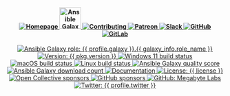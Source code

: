 <div align="center">
  <h4 align="center">
    <a href="{{ link.home }}" title="{{ organization }} homepage" target="_blank">
      <img alt="Homepage" src="{{ repository.project.assets }}/svg/home-solid.svg" />
    </a>
    <a href="{{ profile_link.galaxy }}/{{ profile.galaxy }}/{{ galaxy_info.role_name }}" title="{{ name }} role on Ansible Galaxy" target="_blank">
      <img alt="Ansible Galaxy" height="50" src="{{ repository.project.assets }}/svg/ansible-galaxy.svg" />
    </a>
    <a href="{{ repository.github }}{{ repository.location.contributing.github }}" title="Learn about contributing" target="_blank">
      <img alt="Contributing" src="{{ repository.project.assets }}/svg/contributing-solid.svg" />
    </a>
    <a href="{{ profile_link.patreon }}/{{ profile.patreon }}" title="Support us on Patreon" target="_blank">
      <img alt="Patreon" src="{{ repository.project.assets }}/svg/support-solid.svg" />
    </a>
    <a href="{{ link.chat }}" title="Slack chat room" target="_blank">
      <img alt="Slack" src="{{ repository.project.assets }}/svg/chat-solid.svg" />
    </a>
    <a href="{{ repository.github }}" title="GitHub mirror" target="_blank">
      <img alt="GitHub" src="{{ repository.project.assets }}/svg/github-solid.svg" />
    </a>
    <a href="{{ repository.gitlab }}" title="GitLab repository" target="_blank">
      <img alt="GitLab" src="{{ repository.project.assets }}/svg/gitlab-solid.svg" />
    </a>
  </h4>
  <p align="center">
    <a title="Ansible Galaxy role: {{ profile.galaxy }}.{{ galaxy_info.role_name }}" href="{{ profile_link.galaxy }}/{{ profile.galaxy }}/{{ galaxy_info.role_name }}" target="_blank">
      <img alt="Ansible Galaxy role: {{ profile.galaxy }}.{{ galaxy_info.role_name }}" src="https://img.shields.io/ansible/role/{{ ansible_galaxy_project_id }}?logo=ansible&style={{ badge_style }}" />
    </a>
    <a title="Version: {{ pkg.version }}" href="{{ repository.github }}" target="_blank">
      <img alt="Version: {{ pkg.version }}" src="https://img.shields.io/badge/version-{{ pkg.version }}-blue.svg?cacheSeconds=2592000" />
    </a>
    <a title="Windows 11 build status on GitHub" href="{{ {{ repository.github }}/actions/Windows.yml" target="_blank">
      <img alt="Windows 11 build status" src="https://img.shields.io/github/workflow/status/{{ profile.github }}/{{ repository.prefix.github }}{{ galaxy_info.role_name }}/Windows/master?color=cyan&label=Windows%20build&logo=windows&style={{ badge_style }}">
    </a>
    <a title="macOS build status on GitHub" href="{{ repository.github }}/actions/macOS.yml" target="_blank">
      <img alt="macOS build status" src="https://img.shields.io/github/workflow/status/{{ profile.github }}/{{ repository.prefix.github }}{{ galaxy_info.role_name }}/macOS/master?label=macOS%20build&logo=apple&style={{ badge_style }}">
    </a>
    <a title="Linux build status on GitLab" href="{{ repository.gitlab }}{{ repository.location.commits.gitlab }}" target="_blank">
      <img alt="Linux build status" src="{{ repository.group.ansible_roles }}/{{ role_name }}/badges/master/pipeline.svg">
    </a>
    <a title="Ansible Galaxy quality score (out of 5)" href="{{ profile_link.galaxy }}/{{ profile.galaxy }}/{{ galaxy_info.role_name }}" target="_blank">
      <img alt="Ansible Galaxy quality score" src="https://img.shields.io/ansible/quality/{{ ansible_galaxy_project_id }}?logo=ansible&style={{ badge_style }}" />
    </a>
    <a title="Ansible Galaxy download count" href="{{ profile_link.galaxy }}/{{ profile.galaxy }}/{{ galaxy_info.role_name }}" target="_blank">
      <img alt="Ansible Galaxy download count" src="https://img.shields.io/ansible/role/d/53381?logo=ansible&style={{ badge_style }}">
    </a>
    <a title="Documentation" href="{{ link.docs }}/{{ group }}" target="_blank">
      <img alt="Documentation" src="https://img.shields.io/badge/documentation-yes-brightgreen.svg?logo=readthedocs&style={{ badge_style }}" />
    </a>
    <a title="License: {{ license }}" href="{{ repository.github }}{{ repository.location.license.github }}" target="_blank">
      <img alt="License: {{ license }}" src="https://img.shields.io/badge/license-{{ license }}-yellow.svg?style={{ badge_style }}" />
    </a>
    <a title="Support us on Open Collective" href="{{ profile_link.opencollective }}/{{ profile.opencollective }}" target="_blank">
      <img alt="Open Collective sponsors" src="https://img.shields.io/opencollective/sponsors/megabytelabs?logo=data:image/png;base64,iVBORw0KGgoAAAANSUhEUgAAACAAAAAgBAMAAACBVGfHAAAAElBMVEUAAACvzfmFsft4pfD////w+P9tuc5RAAAABHRSTlMAFBERkdVu1AAAAFxJREFUKM9jgAAXIGBAABYXMHBA4yNEXGBAAU2BMz4FIIYTNhtFgRjZPkagFAuyAhGgHAuKAlQBCBtZB4gzQALoDsN0Oobn0L2PEUCoQYgZyOjRQFiJA67IRrEbAJImNwFBySjCAAAAAElFTkSuQmCC&label=Open%20Collective%20sponsors&logo=opencollective&style={{ badge_style }}" />
    </a>
    <a title="Support us on GitHub" href="{{ profile_link.github }}/{{ profile.github }}" target="_blank">
      <img alt="GitHub sponsors" src="https://img.shields.io/github/sponsors/{{ profile.github }}?label=GitHub%20sponsors&logo=github&style={{ badge_style }}" />
    </a>
    <a title="Follow us on GitHub" href="{{ profile_link.github }}/{{ profile.github }}" target="_blank">
      <img alt="GitHub: Megabyte Labs" src="https://img.shields.io/github/followers/{{ profile.github }}?style=social" target="_blank" />
    </a>
    <a title="Follow us on Twitter" href="https://twitter.com/{{ profile.twitter }}" target="_blank">
      <img alt="Twitter: {{ profile.twitter }}" src="https://img.shields.io/twitter/url/https/twitter.com/{{ profile.twitter }}.svg?style=social&label=Follow%20%40{{ profile.twitter }}" />
    </a>
  </p>
</div>
